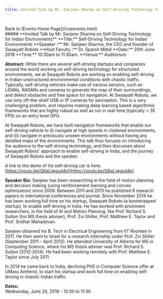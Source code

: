 ```yaml
---
title: Invited Talk by Mr. Sanjeev Sharma on Self-Driving Technology for Indian Environments
---
```

<br>
Back to [Events Home Page](/cseevents.html)  
<br>
##### **Invited Talk by Mr. Sanjeev Sharma on Self-Driving Technology for Indian Environments**
**Title:** Self-Driving Technology for Indian Environments
**Speaker :**  Mr. Sanjeev Sharma, the CEO and founder of Swaayatt Robots
**Host Faculty :** Dr. Sparsh Mittal
**Date:** 20th June 2018
**Time:** 10:30am to 11:30am.
**Venue:** Auditorium
 
**Abstract:** While there are several self-driving startups and companies around the world working on self-driving technology for structured environments, we at Swaayatt Robots are working on enabling self-driving in Indian unstructured environmental conditions with chaotic traffic. Typically, self-driving vehicles make use of various sensors, such as LiDARs, RADARs and cameras to generate the map of their surroundings, and detect obstacles and free space for navigation. At Swaayatt Robots, we use only off-the-shelf USB or IP cameras for perception. This is a very challenging problem, and requires making deep learning based algorithmic frameworks that are highly robust as well as run in real-time (typically > 35 FPS) on an entry level GPU. 
 
At Swaayatt Robots, we have built navigation frameworks that enable our self-driving vehicle to (i) navigate at high speeds in cluttered environments, and (ii) navigate in previously unseen environments without having any detailed maps of the environments. This talk thus focuses on introducing the audience to the self-driving technology, and then discusses about Swaayatt Robots' approach to enable self-driving in India, and the journey of Swaayatt Robots and the speaker.
 
A link to the demo of his self-driving car is here: [https://youtu.be/Q6aLjwgud4s](https://youtu.be/Q6aLjwgud4s) 
 
**Speaker Bio:** Sanjeev has been researching in the field of motion planning and decision making (using reinforcement learning and convex optimization) since 2009. Between 2011 and 2013 he published 8 research papers in international conferences and journal. Since November 2014 he has been working full time on his startup, Swaayatt Robots (a bootstrapped startup), to enable self-driving in India. He has worked with prominent researchers, in the field of AI and Motion Planning, like Prof. Richard S. Sutton (his MS thesis adviser), Prof. Zvi Shiller, Prof. Matthew E. Taylor and Prof. Sridhar Mahadevan.
 
Sanjeev obtained his B. Tech in Electrical Engineering from IIT Roorkee in 2011. He then went to Israel for a research internship under Prof. Zvi Shiller (September 2011 – April 2012). He attended University of Alberta for MS in Computing Science, where his MS thesis adviser was Prof. Richard S. Sutton (2012-2014). He had been working remotely with Prof. Matthew E. Taylor since July 2011.
 
In 2014 he came back to India, declining PhD in Computer Science offer at UMass Amherst, to start his startup and work full time on enabling self-driving in chaotic Indian traffic.
 
**Dates:**  
Wednesday, June 20, 2018 - 10:30 to 11:30